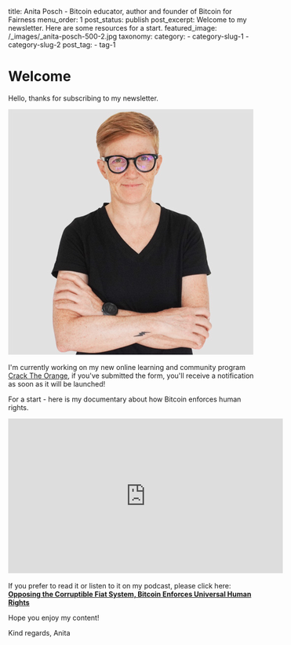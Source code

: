 title: Anita Posch - Bitcoin educator, author and founder of Bitcoin for Fairness
menu_order: 1
post_status: publish
post_excerpt: Welcome to my newsletter. Here are some resources for a start.
featured_image: /_images/_anita-posch-500-2.jpg
taxonomy:
    category:
        - category-slug-1
        - category-slug-2
    post_tag:
        - tag-1



# Welcome

Hello, thanks for subscribing to my newsletter.

![Anita Posch](/_images/_anita-posch-500-2.jpg "Caption for the image")


I'm currently working on my new online learning and community program [Crack The Orange](https://cracktheorange.com), if you've submitted the form, you'll receive a notification as soon as it will be launched!

For a start - here is my documentary about how Bitcoin enforces human rights.

<iframe width="560" height="315" src="https://www.youtube.com/embed/AXLiwrrk3sk" title="YouTube video player" frameborder="0" allow="accelerometer; autoplay; clipboard-write; encrypted-media; gyroscope; picture-in-picture; web-share" allowfullscreen></iframe>

If you prefer to read it or listen to it on my podcast, please click here:
**[Opposing the Corruptible Fiat System, Bitcoin Enforces Universal Human Rights](https://anitaposch.com/bitcoin-enforces-human-rights)**

Hope you enjoy my content!

Kind regards, Anita